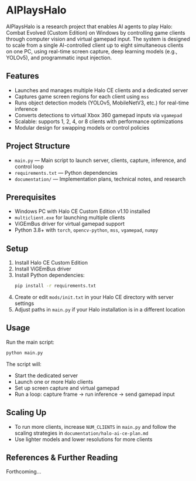# AIPlaysHalo

AIPlaysHalo is a research project that enables AI agents to play Halo: Combat Evolved (Custom Edition) on Windows by controlling game clients through computer vision and virtual gamepad input. The system is designed to scale from a single AI-controlled client up to eight simultaneous clients on one PC, using real-time screen capture, deep learning models (e.g., YOLOv5), and programmatic input injection.

## Features
- Launches and manages multiple Halo CE clients and a dedicated server
- Captures game screen regions for each client using `mss`
- Runs object detection models (YOLOv5, MobileNetV3, etc.) for real-time inference
- Converts detections to virtual Xbox 360 gamepad inputs via `vgamepad`
- Scalable: supports 1, 2, 4, or 8 clients with performance optimizations
- Modular design for swapping models or control policies

## Project Structure
- `main.py` — Main script to launch server, clients, capture, inference, and control loop
- `requirements.txt` — Python dependencies
- `documentation/` — Implementation plans, technical notes, and research

## Prerequisites
- Windows PC with Halo CE Custom Edition v1.10 installed
- `multiclient.exe` for launching multiple clients
- ViGEmBus driver for virtual gamepad support
- Python 3.8+ with `torch`, `opencv-python`, `mss`, `vgamepad`, `numpy`

## Setup
1. Install Halo CE Custom Edition
2. Install ViGEmBus driver
3. Install Python dependencies:
   ```sh
   pip install -r requirements.txt
   ```
4. Create or edit `mods/init.txt` in your Halo CE directory with server settings
5. Adjust paths in `main.py` if your Halo installation is in a different location

## Usage
Run the main script:
```sh
python main.py
```
The script will:
- Start the dedicated server
- Launch one or more Halo clients
- Set up screen capture and virtual gamepad
- Run a loop: capture frame → run inference → send gamepad input

## Scaling Up
- To run more clients, increase `NUM_CLIENTS` in `main.py` and follow the scaling strategies in `documentation/halo-ai-ce-plan.md`
- Use lighter models and lower resolutions for more clients

## References & Further Reading
Forthcoming...
